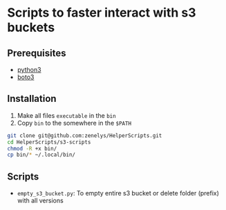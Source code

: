 # Scripts to faster interact with s3 buckets

## Prerequisites

- [python3]([python3](https://www.python.org/))
- [boto3](https://boto3.amazonaws.com/v1/documentation/api/latest/index.html)

## Installation

1. Make all files `executable` in the `bin`
2. Copy `bin` to the somewhere in the `$PATH`

```bash
git clone git@github.com:zenelys/HelperScripts.git
cd HelperScripts/s3-scripts
chmod -R +x bin/
cp bin/* ~/.local/bin/
```

## Scripts

- `empty_s3_bucket.py`: To empty entire s3 bucket or delete folder (prefix) with all versions
